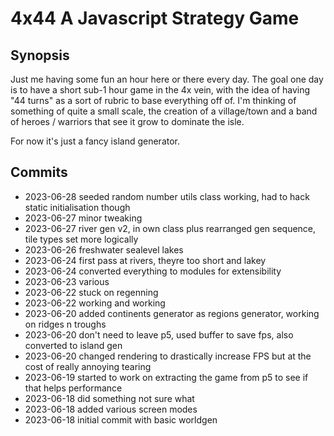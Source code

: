 # 4x44 A Javascript Strategy Game

## Synopsis
Just me having some fun an hour here or there every day. The goal one day is to have a short sub-1 hour game in the 4x vein, with the idea of having "44 turns" as a sort of rubric to base everything off of. I'm thinking of something of quite a small scale, the creation of a village/town and a band of heroes / warriors that see it grow to dominate the isle.

For now it's just a fancy island generator.

## Commits
<!-- `git log --date=format:'%Y-%m-%d' --pretty=format:'%ad %s'` -->

- 2023-06-28 seeded random number utils class working, had to hack static initialisation though
- 2023-06-27 minor tweaking
- 2023-06-27 river gen v2, in own class plus rearranged gen sequence, tile types set more logically
- 2023-06-26 freshwater sealevel lakes
- 2023-06-24 first pass at rivers, theyre too short and lakey
- 2023-06-24 converted everything to modules for extensibility
- 2023-06-23 various
- 2023-06-22 stuck on regenning
- 2023-06-22 working and working
- 2023-06-20 added continents generator as regions generator, working on ridges n troughs
- 2023-06-20 don't need to leave p5, used buffer to save fps, also converted to island gen
- 2023-06-20 changed rendering to drastically increase FPS but at the cost of really annoying tearing
- 2023-06-19 started to work on extracting the game from p5 to see if that helps performance
- 2023-06-18 did something not sure what
- 2023-06-18 added various screen modes
- 2023-06-18 initial commit with basic worldgen